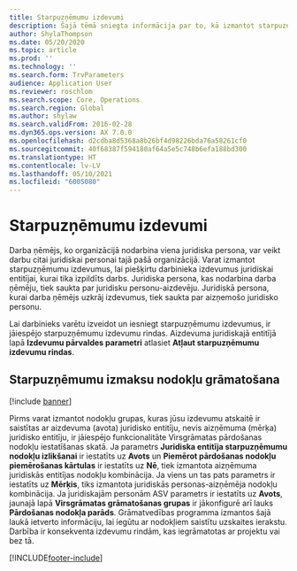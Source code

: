 ```yaml
---
title: Starpuzņēmumu izdevumi
description: Šajā tēmā sniegta informācija par to, kā izmantot starpuzņēmumu izdevumus, lai piešķirtu darbinieka izdevumus juridiskai entitījai, kurai tika izpildīts darbs.
author: ShylaThompson
ms.date: 05/20/2020
ms.topic: article
ms.prod: ''
ms.technology: ''
ms.search.form: TrvParameters
audience: Application User
ms.reviewer: roschlom
ms.search.scope: Core, Operations
ms.search.region: Global
ms.author: shylaw
ms.search.validFrom: 2016-02-28
ms.dyn365.ops.version: AX 7.0.0
ms.openlocfilehash: d2cdba8d5368a8b26bf4d98226bda76a58261cf0
ms.sourcegitcommit: 40f68387f594180af64a5e5c748b6efa188bd300
ms.translationtype: HT
ms.contentlocale: lv-LV
ms.lasthandoff: 05/10/2021
ms.locfileid: "6005080"
---
```

# <a name="intercompany-expenses"></a>Starpuzņēmumu izdevumi

Darba ņēmējs, ko organizācijā nodarbina viena juridiska persona, var veikt darbu citai juridiskai personai tajā pašā organizācijā. Varat izmantot starpuzņēmumu izdevumus, lai piešķirtu darbinieka izdevumus juridiskai entitījai, kurai tika izpildīts darbs. Juridiska persona, kas nodarbina darba ņēmēju, tiek saukta par juridisku personu-aizdevēju. Juridiskā persona, kurai darba ņēmējs uzkrāj izdevumus, tiek saukta par aizņemošo juridisko personu. 

Lai darbinieks varētu izveidot un iesniegt starpuzņēmumu izdevumus, ir jāiespējo starpuzņēmumu izdevumu rindas. Aizdevuma juridiskajā entitījā lapā **Izdevumu pārvaldes parametri** atlasiet **Atļaut starpuzņēmumu izdevumu rindas**. 

## <a name="tax-posting-for-intercompany-expenses"></a>Starpuzņēmumu izmaksu nodokļu grāmatošana

[!include [banner](../includes/banner.md)]

Pirms varat izmantot nodokļu grupas, kuras jūsu izdevumu atskaitē ir saistītas ar aizdevuma (avota) juridisko entitīju, nevis aizņēmuma (mērķa) juridisko entitīju, ir jāiespējo funkcionalitāte Virsgrāmatas pārdošanas nodokļu iestatīšanas skatā. Ja parametrs **Juridiska entitīja starpuzņēmumu nodokļu izlikšanai** ir iestatīts uz **Avots** un **Piemērot pārdošanas nodokļu piemērošanas kārtulas** ir iestatīts uz **Nē**, tiek izmantota aizņēmuma juridiskās entitījas nodokļu kombinācija. Ja viens un tas pats parametrs ir iestatīts uz **Mērķis**, tiks izmantota juridiskās personas-aizņēmēja nodokļu kombinācija. Ja juridiskajām personām ASV parametrs ir iestatīts uz **Avots**, jaunajā lapā **Virsgrāmatas grāmatošanas grupas** ir jākonfigurē arī lauks **Pārdošanas nodokļa parāds**. Grāmatvedības programma izmantos šajā laukā ietverto informāciju, lai iegūtu ar nodokļiem saistītu uzskaites ierakstu.   
Darbība ir konsekventa izdevumu rindām, kas iegrāmatotas ar projektu vai bez tā.  


[!INCLUDE[footer-include](../includes/footer-banner.md)]